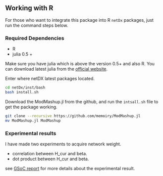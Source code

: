 ## Working with R

For those who want to integrate this package into R `netDx` packages, just run the command steps below.

### Required Dependencies

- R
- julia 0.5 +

Make sure you have julia which is above the version 0.5+ and also R. You can download latest julia from the [official website](https://julialang.org/downloads/).

Enter where netDX latest packages located.

```bash
cd netDx/inst/bash
bash install.sh 
```

Download the ModMashup.jl from the github, and run the `intsall.sh` file to get the package working.

```bash
git clone --recursive https://github.com/memoiry/ModMashup.jl
mv ModMashup.jl ModMashup
```


### Experimental results

I have made two experiments to acquire network weight.

- correlation between H_cur and beta.
- dot product between H_cur and beta.

see [GSoC report](https://docs.google.com/document/d/1OOcEZSCVdYF9aZbSPtgS9CCERti0DXsUJuTi3JMKYpI/edit?usp=sharing) for more details about the experimental result.








